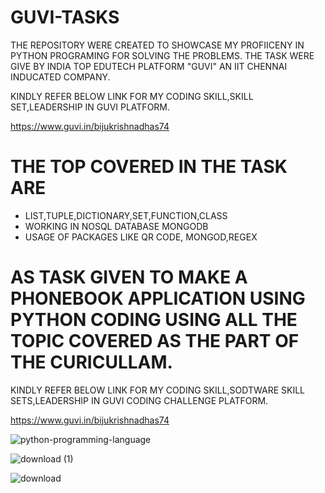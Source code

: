# GUVI-TASKS

THE REPOSITORY WERE CREATED TO SHOWCASE MY PROFIICENY IN PYTHON PROGRAMING FOR SOLVING THE PROBLEMS. THE TASK WERE GIVE BY INDIA TOP EDUTECH PLATFORM "GUVI" AN IIT CHENNAI INDUCATED COMPANY.

KINDLY REFER BELOW LINK FOR MY CODING SKILL,SKILL SET,LEADERSHIP IN GUVI PLATFORM.

https://www.guvi.in/bijukrishnadhas74

# THE TOP COVERED IN THE TASK ARE

* LIST,TUPLE,DICTIONARY,SET,FUNCTION,CLASS
* WORKING IN NOSQL DATABASE MONGODB
* USAGE OF PACKAGES LIKE QR CODE, MONGOD,REGEX


# AS TASK GIVEN TO MAKE A PHONEBOOK APPLICATION USING PYTHON CODING USING ALL THE TOPIC COVERED AS THE PART OF THE CURICULLAM.

KINDLY REFER BELOW LINK FOR MY CODING SKILL,SODTWARE SKILL SETS,LEADERSHIP IN GUVI CODING CHALLENGE PLATFORM.

https://www.guvi.in/bijukrishnadhas74

![python-programming-language](https://user-images.githubusercontent.com/99380142/183707947-4bb8e555-583d-4168-9a9c-d06be9b375c5.png)


![download (1)](https://user-images.githubusercontent.com/99380142/183707467-85a38ccc-b8c3-4122-96fc-864c95e0dfb9.png)

![download](https://user-images.githubusercontent.com/99380142/183707500-efa19bc9-f239-4cb2-916a-59ffcdcec38c.png)
